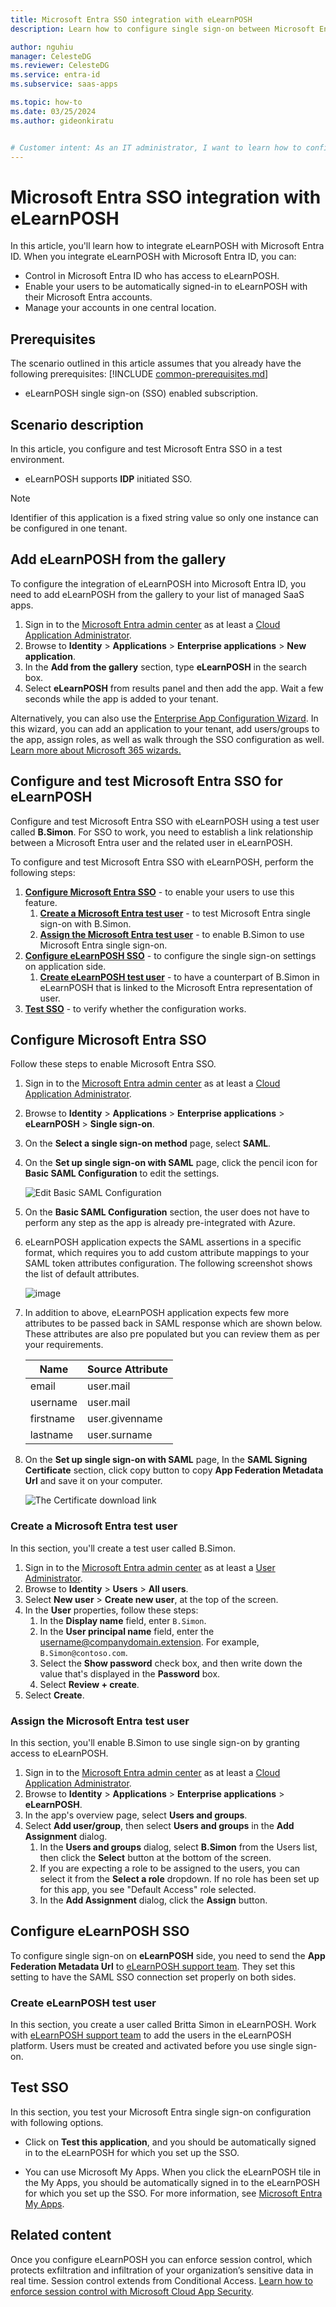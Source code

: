 ```yaml
---
title: Microsoft Entra SSO integration with eLearnPOSH
description: Learn how to configure single sign-on between Microsoft Entra ID and eLearnPOSH.

author: nguhiu
manager: CelesteDG
ms.reviewer: CelesteDG
ms.service: entra-id
ms.subservice: saas-apps

ms.topic: how-to
ms.date: 03/25/2024
ms.author: gideonkiratu


# Customer intent: As an IT administrator, I want to learn how to configure single sign-on between Microsoft Entra ID and eLearnPOSH so that I can control who has access to eLearnPOSH, enable automatic sign-in with Microsoft Entra accounts, and manage my accounts in one central location.
---
```


# Microsoft Entra SSO integration with eLearnPOSH

In this article,  you'll learn how to integrate eLearnPOSH with Microsoft Entra ID. When you integrate eLearnPOSH with Microsoft Entra ID, you can:

* Control in Microsoft Entra ID who has access to eLearnPOSH.
* Enable your users to be automatically signed-in to eLearnPOSH with their Microsoft Entra accounts.
* Manage your accounts in one central location.

## Prerequisites
The scenario outlined in this article assumes that you already have the following prerequisites:
[!INCLUDE [common-prerequisites.md](~/identity/saas-apps/includes/common-prerequisites.md)]
* eLearnPOSH single sign-on (SSO) enabled subscription.

## Scenario description

In this article,  you configure and test Microsoft Entra SSO in a test environment.

* eLearnPOSH supports **IDP** initiated SSO.

> [!NOTE]
> Identifier of this application is a fixed string value so only one instance can be configured in one tenant.

## Add eLearnPOSH from the gallery

To configure the integration of eLearnPOSH into Microsoft Entra ID, you need to add eLearnPOSH from the gallery to your list of managed SaaS apps.

1. Sign in to the [Microsoft Entra admin center](https://entra.microsoft.com) as at least a [Cloud Application Administrator](~/identity/role-based-access-control/permissions-reference.md#cloud-application-administrator).
1. Browse to **Identity** > **Applications** > **Enterprise applications** > **New application**.
1. In the **Add from the gallery** section, type **eLearnPOSH** in the search box.
1. Select **eLearnPOSH** from results panel and then add the app. Wait a few seconds while the app is added to your tenant.

 Alternatively, you can also use the [Enterprise App Configuration Wizard](https://portal.office.com/AdminPortal/home?Q=Docs#/azureadappintegration). In this wizard, you can add an application to your tenant, add users/groups to the app, assign roles, as well as walk through the SSO configuration as well. [Learn more about Microsoft 365 wizards.](/microsoft-365/admin/misc/azure-ad-setup-guides)

<a name='configure-and-test-azure-ad-sso-for-elearnposh'></a>

## Configure and test Microsoft Entra SSO for eLearnPOSH

Configure and test Microsoft Entra SSO with eLearnPOSH using a test user called **B.Simon**. For SSO to work, you need to establish a link relationship between a Microsoft Entra user and the related user in eLearnPOSH.

To configure and test Microsoft Entra SSO with eLearnPOSH, perform the following steps:

1. **[Configure Microsoft Entra SSO](#configure-azure-ad-sso)** - to enable your users to use this feature.
    1. **[Create a Microsoft Entra test user](#create-an-azure-ad-test-user)** - to test Microsoft Entra single sign-on with B.Simon.
    1. **[Assign the Microsoft Entra test user](#assign-the-azure-ad-test-user)** - to enable B.Simon to use Microsoft Entra single sign-on.
1. **[Configure eLearnPOSH SSO](#configure-elearnposh-sso)** - to configure the single sign-on settings on application side.
    1. **[Create eLearnPOSH test user](#create-elearnposh-test-user)** - to have a counterpart of B.Simon in eLearnPOSH that is linked to the Microsoft Entra representation of user.
1. **[Test SSO](#test-sso)** - to verify whether the configuration works.

<a name='configure-azure-ad-sso'></a>

## Configure Microsoft Entra SSO

Follow these steps to enable Microsoft Entra SSO.

1. Sign in to the [Microsoft Entra admin center](https://entra.microsoft.com) as at least a [Cloud Application Administrator](~/identity/role-based-access-control/permissions-reference.md#cloud-application-administrator).
1. Browse to **Identity** > **Applications** > **Enterprise applications** > **eLearnPOSH** > **Single sign-on**.
1. On the **Select a single sign-on method** page, select **SAML**.
1. On the **Set up single sign-on with SAML** page, click the pencil icon for **Basic SAML Configuration** to edit the settings.

   ![Edit Basic SAML Configuration](common/edit-urls.png)

1. On the **Basic SAML Configuration** section, the user does not have to perform any step as the app is already pre-integrated with Azure.

1. eLearnPOSH application expects the SAML assertions in a specific format, which requires you to add custom attribute mappings to your SAML token attributes configuration. The following screenshot shows the list of default attributes.

	![image](common/default-attributes.png)

1. In addition to above, eLearnPOSH application expects few more attributes to be passed back in SAML response which are shown below. These attributes are also pre populated but you can review them as per your requirements.
	
	| Name | Source Attribute |
	| ---------| --------- |
    | email | user.mail |
    | username | user.mail |
    | firstname | user.givenname |
    | lastname | user.surname |

1. On the **Set up single sign-on with SAML** page, In the **SAML Signing Certificate** section, click copy button to copy **App Federation Metadata Url** and save it on your computer.

	![The Certificate download link](common/copy-metadataurl.png)

<a name='create-an-azure-ad-test-user'></a>

### Create a Microsoft Entra test user

In this section, you'll create a test user called B.Simon.

1. Sign in to the [Microsoft Entra admin center](https://entra.microsoft.com) as at least a [User Administrator](~/identity/role-based-access-control/permissions-reference.md#user-administrator).
1. Browse to **Identity** > **Users** > **All users**.
1. Select **New user** > **Create new user**, at the top of the screen.
1. In the **User** properties, follow these steps:
   1. In the **Display name** field, enter `B.Simon`.  
   1. In the **User principal name** field, enter the username@companydomain.extension. For example, `B.Simon@contoso.com`.
   1. Select the **Show password** check box, and then write down the value that's displayed in the **Password** box.
   1. Select **Review + create**.
1. Select **Create**.

<a name='assign-the-azure-ad-test-user'></a>

### Assign the Microsoft Entra test user

In this section, you'll enable B.Simon to use single sign-on by granting access to eLearnPOSH.

1. Sign in to the [Microsoft Entra admin center](https://entra.microsoft.com) as at least a [Cloud Application Administrator](~/identity/role-based-access-control/permissions-reference.md#cloud-application-administrator).
1. Browse to **Identity** > **Applications** > **Enterprise applications** > **eLearnPOSH**.
1. In the app's overview page, select **Users and groups**.
1. Select **Add user/group**, then select **Users and groups** in the **Add Assignment** dialog.
   1. In the **Users and groups** dialog, select **B.Simon** from the Users list, then click the **Select** button at the bottom of the screen.
   1. If you are expecting a role to be assigned to the users, you can select it from the **Select a role** dropdown. If no role has been set up for this app, you see "Default Access" role selected.
   1. In the **Add Assignment** dialog, click the **Assign** button.

## Configure eLearnPOSH SSO

To configure single sign-on on **eLearnPOSH** side, you need to send the **App Federation Metadata Url** to [eLearnPOSH support team](mailto:contact@succeedtech.com). They set this setting to have the SAML SSO connection set properly on both sides.

### Create eLearnPOSH test user

In this section, you create a user called Britta Simon in eLearnPOSH. Work with [eLearnPOSH support team](mailto:contact@succeedtech.com) to add the users in the eLearnPOSH platform. Users must be created and activated before you use single sign-on.

## Test SSO 

In this section, you test your Microsoft Entra single sign-on configuration with following options.

* Click on **Test this application**, and you should be automatically signed in to the eLearnPOSH for which you set up the SSO.

* You can use Microsoft My Apps. When you click the eLearnPOSH tile in the My Apps, you should be automatically signed in to the eLearnPOSH for which you set up the SSO. For more information, see [Microsoft Entra My Apps](/azure/active-directory/manage-apps/end-user-experiences#azure-ad-my-apps).

## Related content

Once you configure eLearnPOSH you can enforce session control, which protects exfiltration and infiltration of your organization’s sensitive data in real time. Session control extends from Conditional Access. [Learn how to enforce session control with Microsoft Cloud App Security](/cloud-app-security/proxy-deployment-aad).

